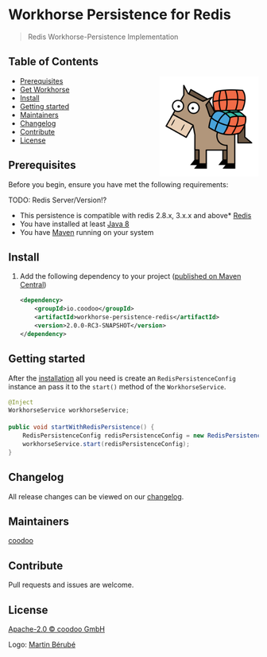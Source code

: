 # Workhorse Persistence for Redis

> Redis Workhorse-Persistence Implementation

## Table of Contents
<img align="right" height="200px" src="logo.png">

- [Prerequisites](#prerequisites)
- [Get Workhorse](#get-workhorse)
- [Install](#install)
- [Getting started](#getting-started)
- [Maintainers](#maintainers)
- [Changelog](#changelog)
- [Contribute](#contribute)
- [License](#license)
  

## Prerequisites

Before you begin, ensure you have met the following requirements:

TODO: Redis Server/Version!?
* This persistence is compatible with redis 2.8.x, 3.x.x and above* [Redis](https://redis.io/download)
* You have installed at least [Java 8](http://www.oracle.com/technetwork/java/javase/downloads/jdk8-downloads-2133151.html)
* You have [Maven](https://maven.apache.org/download.cgi) running on your system


## Install

1. Add the following dependency to your project ([published on Maven Central](https://search.maven.org/artifact/io.coodoo/workhorse-persistence-legacy/))
   
   ```xml
   <dependency>
       <groupId>io.coodoo</groupId>
       <artifactId>workhorse-persistence-redis</artifactId>
       <version>2.0.0-RC3-SNAPSHOT</version>
   </dependency>
   ```

## Getting started

After the [installation](#install) all you need is create an `RedisPersistenceConfig` instance an pass it to the `start()` method of the `WorkhorseService`.

```java
@Inject
WorkhorseService workhorseService;

public void startWithRedisPersistence() {
    RedisPersistenceConfig redisPersistenceConfig = new RedisPersistenceConfigBuilder().build();
    workhorseService.start(redisPersistenceConfig);
}
```


## Changelog

All release changes can be viewed on our [changelog](./CHANGELOG.md).


## Maintainers

[coodoo](https://github.com/orgs/coodoo-io/people)


## Contribute

Pull requests and issues are welcome.


## License

[Apache-2.0 © coodoo GmbH](./LICENSE)

Logo: [Martin Bérubé](http://www.how-to-draw-funny-cartoons.com)
  
